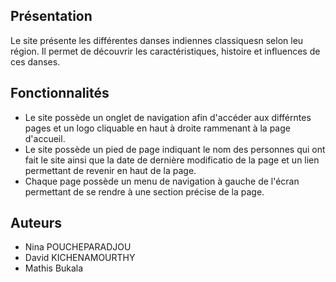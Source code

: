 ## Présentation
Le site présente les différentes danses indiennes classiquesn selon leu région. Il permet de découvrir les caractéristiques, histoire et influences de ces danses.

## Fonctionnalités
* Le site possède un onglet de navigation afin d'accéder aux différntes pages et un logo cliquable en haut à droite rammenant à la page d'accueil.
* Le site possède un pied de page indiquant le nom des personnes qui ont fait le site ainsi que la date de dernière modificatio de la page et un lien permettant de revenir en haut de la page.
* Chaque page possède un menu de navigation à gauche de l'écran permettant de se rendre à une section précise de la page.

## Auteurs
* Nina POUCHEPARADJOU
* David KICHENAMOURTHY
* Mathis Bukala
